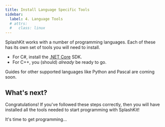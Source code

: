 ```yaml
---
title: Install Language Specific Tools
sidebar:
  label: 4. Language Tools
  # attrs:
  #   class: linux
---
```


SplashKit works with a number of programming languages.
Each of these has its own set of tools you will need to install.

* For C#, install the [.NET Core](/installation/linux/languages/dotnet/) SDK.
* For C++, you (should) _already_ be ready to go.

Guides for other supported languages like Python and Pascal are coming soon.

## What's next?

Congratulations! If you've followed these steps correctly, then you will have
installed all the tools needed to start programming with SplashKit!

It's time to get programming...
